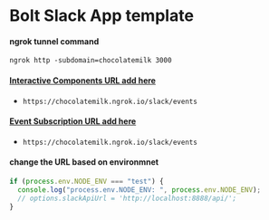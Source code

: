 # Bolt Slack App template

#### ngrok tunnel command

`ngrok http -subdomain=chocolatemilk 3000`

#### [Interactive Components URL add here](https://api.slack.com/apps/ANPG45QKY/interactive-messages?)

- `https://chocolatemilk.ngrok.io/slack/events`

#### [Event Subscription URL add here](https://api.slack.com/apps/ANPG45QKY/event-subscriptions?)

- `https://chocolatemilk.ngrok.io/slack/events`

#### change the URL based on environmnet

```js
if (process.env.NODE_ENV === "test") {
  console.log("process.env.NODE_ENV: ", process.env.NODE_ENV);
  // options.slackApiUrl = 'http://localhost:8888/api/';
}
```
